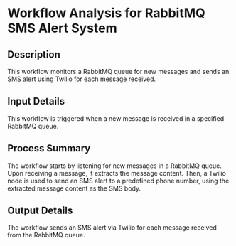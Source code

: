 # Workflow Analysis for RabbitMQ SMS Alert System

## Description
This workflow monitors a RabbitMQ queue for new messages and sends an SMS alert using Twilio for each message received.

## Input Details
This workflow is triggered when a new message is received in a specified RabbitMQ queue.

## Process Summary
The workflow starts by listening for new messages in a RabbitMQ queue. Upon receiving a message, it extracts the message content. Then, a Twilio node is used to send an SMS alert to a predefined phone number, using the extracted message content as the SMS body.

## Output Details
The workflow sends an SMS alert via Twilio for each message received from the RabbitMQ queue.
